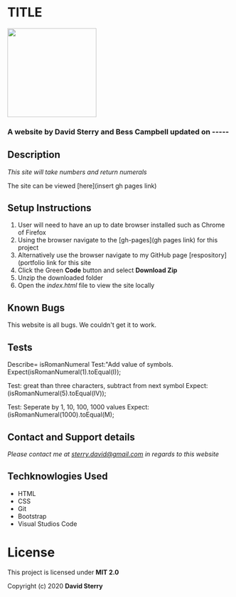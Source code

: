 # TITLE 
<img src="https://github.com/Dave-Sterry.png" width="200px" height="auto">

### A website by David Sterry and Bess Campbell updated on -----

## Description

_This site will take numbers and return numerals_

The site can be viewed [here](insert gh pages link)

## Setup Instructions
1. User will need to have an up to date browser installed such as Chrome of Firefox
2. Using the browser navigate to the [gh-pages](gh pages link) for this project
2. Alternatively use the browser navigate to my GitHub page [respository](portfolio link for this site
3. Click the Green **Code** button and select **Download Zip**
4. Unzip the downloaded folder
5. Open the _index.html_ file to view the site locally

## Known Bugs
This website is all bugs. We couldn't get it to work. 

## Tests
Describe= isRomanNumeral
Test:"Add value of symbols.
Expect(isRomanNumeral(1).toEqual(I));

Test: great than three characters, subtract from next symbol
Expect: (isRomanNumeral(5).toEqual(IV));

Test: Seperate by 1, 10, 100, 1000 values
Expect: (isRomanNumeral(1000).toEqual(M);

## Contact and Support details

_Please contact me at sterry.david@gmail.com in regards to this website_

## Techknowlogies Used

* HTML
* CSS
* Git
* Bootstrap
* Visual Studios Code

# License

This project is licensed under **MIT 2.0**

Copyright (c) 2020 **David Sterry**